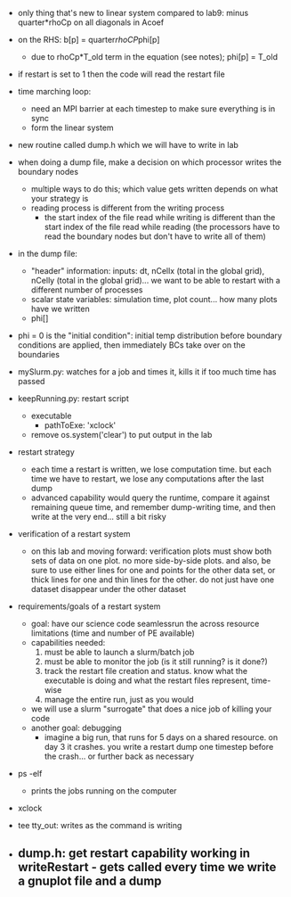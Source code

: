 - only thing that's new to linear system compared to lab9: minus quarter\*rhoCp on all diagonals in Acoef
- on the RHS: b[p] = quarter*rhoCP*phi[p]
  - due to rhoCp\*T_old term in the equation (see notes); phi[p] = T_old
- if restart is set to 1 then the code will read the restart file
- time marching loop:
  - need an MPI barrier at each timestep to make sure everything is in sync
  - form the linear system
- new routine called dump.h which we will have to write in lab
- when doing a dump file, make a decision on which processor writes the boundary nodes
  - multiple ways to do this; which value gets written depends on what your strategy is
  - reading process is different from the writing process
    - the start index of the file read while writing is different than the start index of the file read while reading (the processors have to read the boundary nodes but don't have to write all of them)
- in the dump file:

  - "header" information: inputs: dt, nCellx (total in the global grid), nCelly (total in the global grid)... we want to be able to restart with a different number of processes
  - scalar state variables: simulation time, plot count... how many plots have we written
  - phi[]

- phi = 0 is the "initial condition": initial temp distribution before boundary conditions are applied, then immediately BCs take over on the boundaries

- mySlurm.py: watches for a job and times it, kills it if too much time has passed
- keepRunning.py: restart script
  - executable
    - pathToExe: 'xclock'
  - remove os.system('clear') to put output in the lab
- restart strategy
  - each time a restart is written, we lose computation time. but each time we have to restart, we lose any computations after the last dump
  - advanced capability would query the runtime, compare it against remaining queue time, and remember dump-writing time, and then write at the very end... still a bit risky
- verification of a restart system
  - on this lab and moving forward: verification plots must show both sets of data on one plot. no more side-by-side plots. and also, be sure to use either lines for one and points for the other data set, or thick lines for one and thin lines for the other. do not just have one dataset disappear under the other dataset
- requirements/goals of a restart system
  - goal: have our science code seamlessrun the across resource limitations (time and number of PE available)
  - capabilities needed:
    1. must be able to launch a slurm/batch job
    2. must be able to monitor the job (is it still running? is it done?)
    3. track the restart file creation and status. know what the executable is doing and what the restart files represent, time-wise
    4. manage the entire run, just as you would
  - we will use a slurm "surrogate" that does a nice job of killing your code
  - another goal: debugging
    - imagine a big run, that runs for 5 days on a shared resource. on day 3 it crashes. you write a restart dump one timestep before the crash... or further back as necessary
- ps -elf
  - prints the jobs running on the computer
- xclock
- tee tty_out: writes as the command is writing
- dump.h: get restart capability working in writeRestart - gets called every time we write a gnuplot file and a dump
  -
